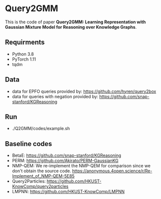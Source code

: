 # Query2GMM
This is the code of paper **Query2GMM: Learning Representation with Gaussian Mixture Model for Reasoning over Knowledge Graphs**.

## Requirments
* Python 3.8
* PyTorch 1.11
* tqdm

## Data
* data for EPFO queries provided by: <https://github.com/hyren/query2box>
* data for queries with negation provided by: <https://github.com/snap-stanford/KGReasoning>

## Run
* ./Q2GMM/codes/example.sh

## Baseline codes
* BetaE: <https://github.com/snap-stanford/KGReasoning>
* PERM: <https://github.com/Akirato/PERM-GaussianKG>
* NMP-QEM: We re-implement the NMP-QEM for comparison since we don't obtain the source code. <https://anonymous.4open.science/r/Re-Implement_of_NMP-QEM-5E85>
* Query2Particles: <https://github.com/HKUST-KnowComp/query2particles>
* LMPNN: <https://github.com/HKUST-KnowComp/LMPNN>

